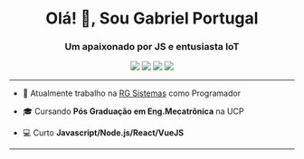 <h1 align="center">
  Olá! 👋, Sou Gabriel Portugal
</h1>
<h3 align="center">
  Um apaixonado por JS e entusiasta IoT
</h3>

<p align="center">
  <a href="https://www.instagram.com/gabrielportugalg/" alt="Instagram">
  <img src="https://img.shields.io/badge/-Instagram-DF0174?style=for-the-badge&logo=instagram&logoColor=white&link=https://www.instagram.com/gabrielportugalg/"/></a>
  
  <a href="https://www.linkedin.com/in/gabriel-portugal-b26a13188/" alt="Linkedin">
  <img src="https://img.shields.io/badge/-Linkedin-0e76a8?style=for-the-badge&logo=Linkedin&logoColor=white&link=https://www.linkedin.com/in/gabriel-portugal-b26a13188/" /></a>
  
  <a href="https://gabrielportugalg.medium.com/" alt="Medium">
  <img src="https://img.shields.io/badge/-Medium-000000?style=for-the-badge&logo=Medium&logoColor=white&link=https://gabrielportugalg.medium.com/" /></a>

  <a href="mailto:gabrielpguadelupe@gmail.com" alt="Email">
  <img src="https://img.shields.io/badge/-Gmail-c14438?style=for-the-badge&logo=Gmail&logoColor=white&link=mailto:wenderpmachado@gmail.com"/></a>
</p>

<hr>

<p>
       
  - 💼 Atualmente trabalho na [RG Sistemas](https://rgsistemas.com.br/) como Programador

  - 🎓 Cursando **Pós Graduação em Eng.Mecatrônica** na UCP

  - 💻 Curto **Javascript/Node.js/React/VueJS** 
  
</p>
  
<hr>
